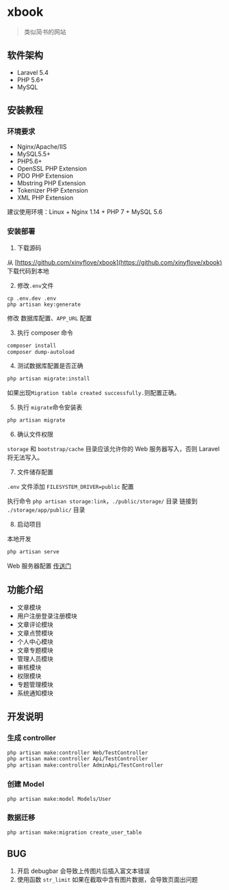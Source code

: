 # xbook

> 类似简书的网站

## 软件架构

- Laravel 5.4
- PHP 5.6+
- MySQL

## 安装教程

### 环境要求

- Nginx/Apache/IIS
- MySQL5.5+
- PHP5.6+
- OpenSSL PHP Extension
- PDO PHP Extension
- Mbstring PHP Extension
- Tokenizer PHP Extension
- XML PHP Extension

建议使用环境：Linux + Nginx 1.14 + PHP 7 + MySQL 5.6

### 安装部署

1. 下载源码

从 [https://github.com/xinyflove/xbook](https://github.com/xinyflove/xbook) 下载代码到本地

2. 修改`.env`文件

```
cp .env.dev .env
php artisan key:generate
```

修改 数据库配置、`APP_URL` 配置

3. 执行 composer 命令

```bash
composer install
composer dump-autoload
```

4. 测试数据库配置是否正确

```bash
php artisan migrate:install
```

如果出现`Migration table created successfully.`则配置正确。

5. 执行 `migrate`命令安装表

```bash
php artisan migrate
```

6. 确认文件权限

`storage` 和 `bootstrap/cache` 目录应该允许你的 Web 服务器写入，否则 Laravel 将无法写入。

7. 文件储存配置

`.env` 文件添加 `FILESYSTEM_DRIVER=public` 配置

执行命令 `php artisan storage:link`，`./public/storage/` 目录 链接到 `./storage/app/public/` 目录

8. 启动项目

本地开发

```bash
php artisan serve
```

Web 服务器配置 [传送门](https://learnku.com/docs/laravel/5.4/installation/1216#d67c05)

## 功能介绍

- 文章模块
- 用户注册登录注册模块
- 文章评论模块
- 文章点赞模块
- 个人中心模块
- 文章专题模块
- 管理人员模块
- 审核模块
- 权限模块
- 专题管理模块
- 系统通知模块

## 开发说明

### 生成 controller

```bash
php artisan make:controller Web/TestController
php artisan make:controller Api/TestController
php artisan make:controller AdminApi/TestController
```

### 创建 Model

```bash
php artisan make:model Models/User
```

### 数据迁移

```bash
php artisan make:migration create_user_table
```

## BUG

1. 开启 debugbar 会导致上传图片后插入富文本错误
2. 使用函数 `str_limit` 如果在截取中含有图片数据，会导致页面出问题